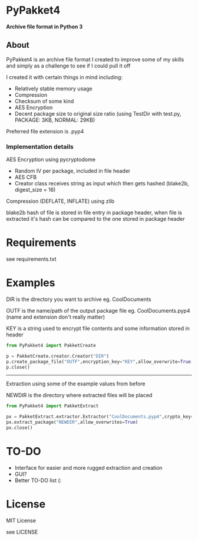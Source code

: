 # PyPakket4
**Archive file format in Python 3**

## About

PyPakket4 is an archive file format I created to improve some of my skills and simply as a challenge to see if I could pull it off

I created it with certain things in mind including:
 - Relatively stable memory usage
 - Compression
 - Checksum of some kind
 - AES Encryption
 - Decent package size to original size ratio (using TestDir with test.py, PACKAGE: 3KB, NORMAL: 29KB)
 
 Preferred file extension is .pyp4
 
 ### Implementation details
 
 AES Encryption using pycryptodome
  - Random IV per package, included in file header
  - AES CFB
  - Creator class receives string as input which then gets hashed (blake2b, digest_size = 16)
 
 Compression (DEFLATE, INFLATE) using zlib
 
 blake2b hash of file is stored in file entry in package header, when file is extracted it's hash can be compared to the one stored in package header
 
 # Requirements
 see requirements.txt
 
 # Examples
 
DIR is the directory you want to archive eg. CoolDocuments

OUTF is the name/path of the output package file eg. CoolDocuments.pyp4 (name and extension don't really matter)

KEY is a string used to encrypt file contents and some information stored in header
```python
from PyPakket4 import PakketCreate

p = PakketCreate.creator.Creator("DIR")
p.create_package_file("OUTF",encryption_key="KEY",allow_overwrite=True)
p.close()
```
----
Extraction using some of the example values from before

NEWDIR is the directory where extracted files will be placed
```python
from PyPakket4 import PakketExtract

px = PakketExtract.extractor.Extractor("CoolDocuments.pyp4",crypto_key="KEY")
px.extract_package("NEWDIR",allow_overwrites=True)
px.close()
```

 
 # TO-DO
 - Interface for easier and more rugged extraction and creation
 - GUI?
 - Better TO-DO list (:
 
 # License
 MIT License
 
 see LICENSE
